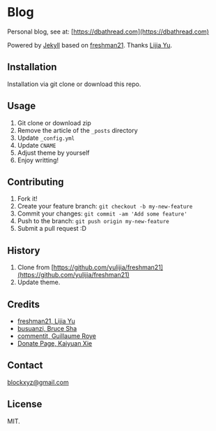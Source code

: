 # Blog

Personal blog, see at: [https://dbathread.com](https://dbathread.com)

Powered by [Jekyll](https://jekyllrb.com) based on [freshman21](https://github.com/yulijia/freshman21). Thanks [Lijia Yu](https://github.com/yulijia).

## Installation

Installation via git clone or download this repo.

## Usage

1. Git clone or download zip
2. Remove the article of the `_posts` directory
3. Update `_config.yml`
4. Update `CNAME`
5. Adjust theme by yourself
6. Enjoy writting!

## Contributing

1. Fork it!
2. Create your feature branch: `git checkout -b my-new-feature`
3. Commit your changes: `git commit -am 'Add some feature'`
4. Push to the branch: `git push origin my-new-feature`
5. Submit a pull request :D

## History

1. Clone from [https://github.com/yulijia/freshman21](https://github.com/yulijia/freshman21)
2. Update theme.

## Credits

* [freshman21, Lijia Yu](https://github.com/yulijia/freshman21)
* [busuanzi, Bruce Sha](http://ibruce.info/2015/04/04/busuanzi)
* [commentit, Guillaume Roye](https://github.com/guilro/commentit)
* [Donate Page, Kaiyuan Xie](https://github.com/Kaiyuan/donate-page)

## Contact

blockxyz@gmail.com

## License

MIT.
